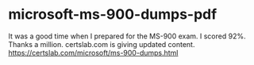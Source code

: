 # microsoft-ms-900-dumps-pdf
It was a good time when I prepared for the MS-900 exam. I scored 92%. Thanks a million. certslab.com is giving updated content. https://certslab.com/microsoft/ms-900-dumps.html

